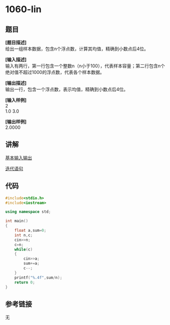 # 1060-lin
## 题目  
**[题目描述]**  
给出一组样本数据，包含n个浮点数，计算其均值，精确到小数点后4位。  

**[输入描述]**   
输入有两行，第一行包含一个整数n（n小于100），代表样本容量；第二行包含n个绝对值不超过1000的浮点数，代表各个样本数据。  

**[输出描述]**  
输出一行，包含一个浮点数，表示均值，精确到小数点后4位。  

**[输入样例]**  
2  
1.0 3.0  

**[输出样例]**  
2.0000  

## 讲解  
[基本输入输出]([1])  

[迭代语句]([2])  

## 代码  

```cpp
#include<stdio.h>
#include<iostream>

using namespace std; 

int main()
{
	float a,sum=0;
	int n,c;
	cin>>n;
	c=n;
	while(c)
	{
		cin>>a;
		sum+=a;
		c--;	
	}
	printf("%.4f",sum/n);
	return 0;
}
```

## 参考链接  
无  
